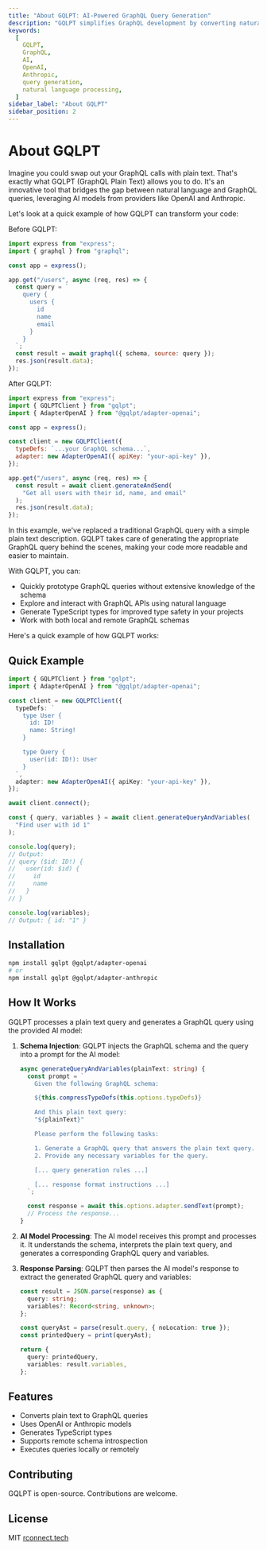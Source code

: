 ```yaml
---
title: "About GQLPT: AI-Powered GraphQL Query Generation"
description: "GQLPT simplifies GraphQL development by converting natural language to GraphQL queries using AI. Learn how it works and get started quickly."
keywords:
  [
    GQLPT,
    GraphQL,
    AI,
    OpenAI,
    Anthropic,
    query generation,
    natural language processing,
  ]
sidebar_label: "About GQLPT"
sidebar_position: 2
---
```


# About GQLPT

Imagine you could swap out your GraphQL calls with plain text. That's exactly what GQLPT (GraphQL Plain Text) allows you to do. It's an innovative tool that bridges the gap between natural language and GraphQL queries, leveraging AI models from providers like OpenAI and Anthropic.

Let's look at a quick example of how GQLPT can transform your code:

Before GQLPT:

```javascript
import express from "express";
import { graphql } from "graphql";

const app = express();

app.get("/users", async (req, res) => {
  const query = `
    query {
      users {
        id
        name
        email
      }
    }
  `;
  const result = await graphql({ schema, source: query });
  res.json(result.data);
});
```

After GQLPT:

```javascript
import express from "express";
import { GQLPTClient } from "gqlpt";
import { AdapterOpenAI } from "@gqlpt/adapter-openai";

const app = express();

const client = new GQLPTClient({
  typeDefs: `...your GraphQL schema...`,
  adapter: new AdapterOpenAI({ apiKey: "your-api-key" }),
});

app.get("/users", async (req, res) => {
  const result = await client.generateAndSend(
    "Get all users with their id, name, and email"
  );
  res.json(result.data);
});
```

In this example, we've replaced a traditional GraphQL query with a simple plain text description. GQLPT takes care of generating the appropriate GraphQL query behind the scenes, making your code more readable and easier to maintain.

With GQLPT, you can:

- Quickly prototype GraphQL queries without extensive knowledge of the schema
- Explore and interact with GraphQL APIs using natural language
- Generate TypeScript types for improved type safety in your projects
- Work with both local and remote GraphQL schemas

Here's a quick example of how GQLPT works:

## Quick Example

```typescript
import { GQLPTClient } from "gqlpt";
import { AdapterOpenAI } from "@gqlpt/adapter-openai";

const client = new GQLPTClient({
  typeDefs: `
    type User {
      id: ID!
      name: String!
    }

    type Query {
      user(id: ID!): User
    }
  `,
  adapter: new AdapterOpenAI({ apiKey: "your-api-key" }),
});

await client.connect();

const { query, variables } = await client.generateQueryAndVariables(
  "Find user with id 1"
);

console.log(query);
// Output:
// query ($id: ID!) {
//   user(id: $id) {
//     id
//     name
//   }
// }

console.log(variables);
// Output: { id: "1" }
```

## Installation

```bash
npm install gqlpt @gqlpt/adapter-openai
# or
npm install gqlpt @gqlpt/adapter-anthropic
```

## How It Works

GQLPT processes a plain text query and generates a GraphQL query using the provided AI model:

1. **Schema Injection**: GQLPT injects the GraphQL schema and the query into a prompt for the AI model:

   ```typescript
   async generateQueryAndVariables(plainText: string) {
     const prompt = `
       Given the following GraphQL schema:

       ${this.compressTypeDefs(this.options.typeDefs)}

       And this plain text query:
       "${plainText}"

       Please perform the following tasks:

       1. Generate a GraphQL query that answers the plain text query.
       2. Provide any necessary variables for the query.

       [... query generation rules ...]

       [... response format instructions ...]
     `;

     const response = await this.options.adapter.sendText(prompt);
     // Process the response...
   }
   ```

2. **AI Model Processing**: The AI model receives this prompt and processes it. It understands the schema, interprets the plain text query, and generates a corresponding GraphQL query and variables.

3. **Response Parsing**: GQLPT then parses the AI model's response to extract the generated GraphQL query and variables:

   ```typescript
   const result = JSON.parse(response) as {
     query: string;
     variables?: Record<string, unknown>;
   };

   const queryAst = parse(result.query, { noLocation: true });
   const printedQuery = print(queryAst);

   return {
     query: printedQuery,
     variables: result.variables,
   };
   ```

## Features

- Converts plain text to GraphQL queries
- Uses OpenAI or Anthropic models
- Generates TypeScript types
- Supports remote schema introspection
- Executes queries locally or remotely

## Contributing

GQLPT is open-source. Contributions are welcome.

## License

MIT [rconnect.tech](https://rconnect.tech)
